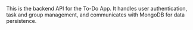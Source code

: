 This is the backend API for the To-Do App. It handles user authentication, task and group management, and communicates with MongoDB for data persistence.
